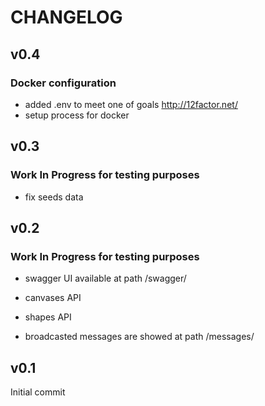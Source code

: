 # CHANGELOG

## v0.4

### Docker configuration

* added .env to meet one of goals http://12factor.net/
* setup process for docker

## v0.3

### Work In Progress for testing purposes

* fix seeds data

## v0.2

### Work In Progress for testing purposes

* swagger UI available at path /swagger/

* canvases API

* shapes API

* broadcasted messages are showed at path /messages/

## v0.1

Initial commit

